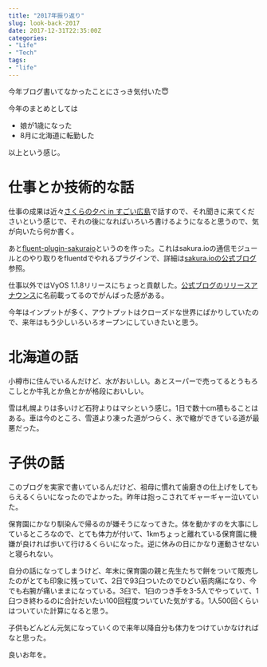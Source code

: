 ```yaml
---
title: "2017年振り返り"
slug: look-back-2017
date: 2017-12-31T22:35:00Z
categories: 
- "Life"
- "Tech"
tags: 
- "life"
---
```



今年ブログ書いてなかったことにさっき気付いた😇

今年のまとめとしては

* 娘が1歳になった
* 8月に北海道に転勤した

以上という感じ。

# 仕事とか技術的な話

仕事の成果は近々[さくらの夕べ in すごい広島](https://sakura-chushikoku.doorkeeper.jp/events/68861)で話すので、それ聞きに来てくださいという感じで、それの後になればいろいろ書けるようになると思うので、気が向いたら何か書く。

あと[fluent-plugin-sakuraio](https://github.com/sakuraio/fluent-plugin-sakuraio)というのを作った。これはsakura.ioの通信モジュールとのやり取りをfluentdでやれるプラグインで、詳細は[sakura.ioの公式ブログ](https://sakura.io/blog/2017/11/01/release-fluent-plugin-sakuraio/)参照。

仕事以外ではVyOS 1.1.8リリースにちょっと貢献した。[公式ブログのリリースアナウンス](http://blog.vyos.net/1-dot-1-8-release-is-available-for-download)に名前載ってるのでがんばった感がある。

今年はインプットが多く、アウトプットはクローズドな世界にばかりしていたので、来年はもう少しいろいろオープンにしていきたいと思う。

# 北海道の話

小樽市に住んでいるんだけど、水がおいしい。あとスーパーで売ってるとうもろこしとか牛乳とか魚とかが格段においしい。

雪は札幌よりは多いけど石狩よりはマシという感じ。1日で数十cm積もることはある。車は今のところ、雪道より凍った道がつらく、氷で轍ができている道が最悪だった。

# 子供の話

このブログを実家で書いているんだけど、祖母に慣れて歯磨きの仕上げをしてもらえるくらいになったのでよかった。昨年は抱っこされてギャーギャー泣いていた。

保育園にかなり馴染んで帰るのが嫌そうになってきた。体を動かすのを大事にしているところなので、とても体力が付いて、1kmちょっと離れている保育園に機嫌が良ければ歩いて行けるくらいになった。逆に休みの日にかなり運動させないと寝られない。

自分の話になってしまうけど、年末に保育園の親と先生たちで餅をついて販売したのがとても印象に残っていて、2日で93臼ついたのでひどい筋肉痛になり、今でも右腕が痛いままになっている。3臼で、1臼のつき手を3-5人でやっていて、1臼つき終わるのに合計だいたい100回程度ついていた気がする。1人500回くらいはついていた計算になると思う。

子供もどんどん元気になっていくので来年以降自分も体力をつけていかなければなと思った。

良いお年を。
